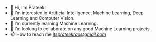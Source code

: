 - 👋 Hi, I’m Prateek!
- 👀 I’m interested in Artificial Intelligence, Machine Learning, Deep Learning and Computer Vision.
- 🌱 I’m currently learning Machine Learning.
- 💞️ I’m looking to collaborate on any good Machine Learning projects.
- 📫 How to reach me *itsprateekrao@gmail.com*

<!---
airprateek/airprateek is a ✨ special ✨ repository because its `README.md` (this file) appears on your GitHub profile.
You can click the Preview link to take a look at your changes.
--->
